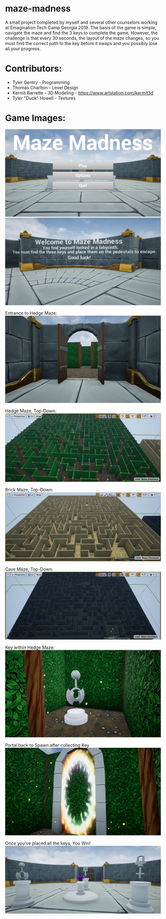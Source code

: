# maze-madness

A small project completed by myself and several other counselors working at Emagination Tech Camp Georgia 2019.
The basis of the game is simple, navigate the maze and find the 3 keys to complete the game. However, the challenge is that every 30 seconds, the layout of the maze changes, so you must find the correct path to the key before it swaps and you possibly lose all your progress.

# Contributors:
- Tyler Gentry - Programming
- Thomas Charlton - Level Design
- Kermit Barrette - 3D Modeling - https://www.artstation.com/kermit3d
- Tyler "Duck" Howell - Textures

# Game Images: 
![Start Screen](/GameplayImages/startScreen.png)
![Story Introduction](/GameplayImages/intro.png)

Entrance to Hedge Maze:
![Maze Entrance](/GameplayImages/entrance.png)

Hedge Maze, Top-Down:
![Maze 1 Top-View](/GameplayImages/maze1.png)

Brick Maze, Top-Down:
![Maze 2 Top-View](/GameplayImages/maze2.png)

Cave Maze, Top-Down:
![Maze 3 Top-View](/GameplayImages/maze3.png)

Key within Hedge Maze:
![Key within Maze 1](/GameplayImages/key.png)

Portal back to Spawn after collecting Key
![Portal to Spawn](/GameplayImages/portal.png)

Once you've placed all the keys, You Win!
![All keys placed on pedestals, Game Won](/GameplayImages/gameWin.png)
